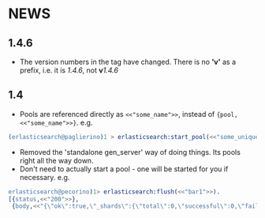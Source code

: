 NEWS
=========

1.4.6
----

* The version numbers in the tag have changed. There is no __'v'__ as a prefix,
i.e. it is _1.4.6_, not __v__*1.4.6*

1.4
---

* Pools are referenced directly as ```<<"some_name">>```, instead of ```{pool, <<"some_name">>}```.  e.g.
```erlang
(erlasticsearch@paglierino)1 > erlasticsearch:start_pool(<<"some_unique_name_here">>).
```
* Removed the 'standalone gen_server' way of doing things. Its pools right all the way down.
* Don't need to actually start a pool - one will be started for you if necessary. e.g.
```erlang
erlasticsearch@pecorino)1> erlasticsearch:flush(<<"bar1">>).
[{status,<<"200">>},
 {body,<<"{\"ok\":true,\"_shards\":{\"total\":0,\"successful\":0,\"failed\":0}}">>}]
 ```
